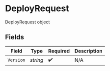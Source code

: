 # DeployRequest

DeployRequest object


## Fields

| Field              | Type               | Required           | Description        |
| ------------------ | ------------------ | ------------------ | ------------------ |
| `Version`          | *string*           | :heavy_check_mark: | N/A                |